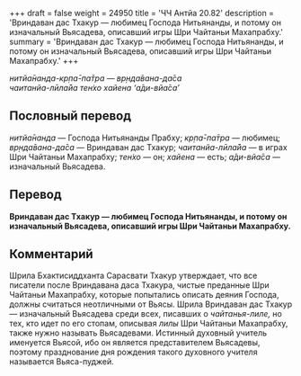 +++
draft = false
weight = 24950
title = 'ЧЧ Антйа 20.82'
description = 'Вриндаван дас Тхакур — любимец Господа Нитьянанды, и потому он изначальный Вьясадева, описавший игры Шри Чайтаньи Махапрабху.'
summary = 'Вриндаван дас Тхакур — любимец Господа Нитьянанды, и потому он изначальный Вьясадева, описавший игры Шри Чайтаньи Махапрабху.'
+++

_нитйа̄нанда-кр̣па̄-па̄тра — вр̣нда̄вана-да̄са  
чаитанйа-лӣла̄йа тен̇хо хайена ‘а̄ди-вйа̄са’_

## Пословный перевод

_нитйа̄нанда_ — Господа Нитьянанды Прабху; _кр̣па̄_\-_па̄тра_ — любимец; _вр̣нда̄вана_\-_да̄са_ — Вриндаван дас Тхакур; _чаитанйа_\-_лӣла̄йа_ — в играх Шри Чайтаньи Махапрабху; _тен̇хо_ — он; _хайена_ — есть; _а̄ди_\-_вйа̄са_ — изначальный Вьясадева.

## Перевод

**Вриндаван дас Тхакур — любимец Господа Нитьянанды, и потому он изначальный Вьясадева, описавший игры Шри Чайтаньи Махапрабху.**

## Комментарий

Шрила Бхактисиддханта Сарасвати Тхакур утверждает, что все писатели после Вриндавана даса Тхакура, чистые преданные Шри Чайтаньи Махапрабху, которые попытались описать деяния Господа, должны считаться неотличными от Вьясы. Шрила Вриндаван дас Тхакур — изначальный Вьясадева среди всех, писавших о _чайтанья-лиле,_ но тех, кто идет по его стопам, описывая _лилы_ Шри Чайтаньи Махапрабху, также нужно называть Вьясадевами. Истинный духовный учитель именуется Вьясой, ибо он является представителем Вьясадевы, поэтому празднование дня рождения такого духовного учителя называется Вьяса-пуджей.
